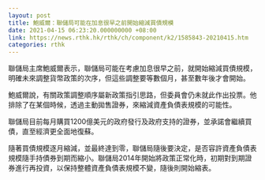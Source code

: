 ```yaml
---
layout: post
title: 鮑威爾：聯儲局可能在加息很早之前開始縮減買債規模
date: 2021-04-15 06:23:20.000000000 +08:00
link: https://news.rthk.hk/rthk/ch/component/k2/1585843-20210415.htm
categories: rthk
---
```


聯儲局主席鮑威爾表示，聯儲局可能在考慮加息很早之前，就開始縮減買債規模，明確未來調整貨幣政策的次序，但這些調整要等數個月，甚至數年後才會開始。

鮑威爾說，有關政策調整順序屬新政策指引思路，但委員會仍未就此作出投票。他排除了在某個時候，透過主動拋售證券，來縮減資產負債表規模的可能性。

聯儲局目前每月購買1200億美元的政府發行及政府支持的證券，並承諾會繼續買債，直至經濟更全面地復蘇。

隨著買債規模逐月縮減，並最終達到零，聯儲局隨後要決定，是否容許資產負債表規模隨手持債券到期而縮小。聯儲局2014年開始將政策正常化時，初期對到期證券進行再投資，以保持整體資產負債表規模不變，隨後則開始縮表。
